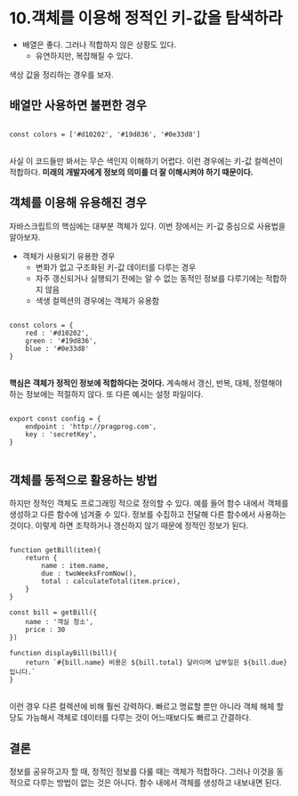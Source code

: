 # 10.객체를 이용해 정적인 키-값을 탐색하라

* 배열은 좋다. 그러나 적합하지 않은 상황도 있다. 
    * 유연하지만, 복잡해질 수 있다. 

색상 값을 정리하는 경우를 보자. 



## 배열만 사용하면 불편한 경우 


<pre>
<code>
const colors = ['#d10202', '#19d836', '#0e33d8']
</code>
</pre>

사실 이 코드들만 봐서는 무슨 색인지 이해하기 어렵다. 이런 경우에는 키-값 컬렉션이 적합하다. 
**미래의 개발자에게 정보의 의미를 더 잘 이해시켜야 하기 때문이다.**


## 객체를 이용해 유용해진 경우


자바스크립트의 핵심에는 대부분 객체가 있다. 이번 장에서는 키-값 중심으로 사용법을 알아보자. 

* 객체가 사용되기 유용한 경우 
    * 변화가 없고 구조화된 키-값 데이터를 다루는 경우 
    * 자주 갱신되거나 실행되기 전에는 알 수 없는 동적인 정보를 다루기에는 적합하지 않음 
    * 색생 컬렉션의 경우에는 객체가 유용함 

<pre>
<code>
const colors = {
    red : '#d10202',
    green : '#19d836',
    blue : '#0e33d8'
}
</code>
</pre>


**핵심은 객체가 정적인 정보에 적합하다는 것이다.** 계속해서 갱신, 반복, 대체, 정렬해야 하는 정보에는 적절하지 않다. 
또 다른 예시는 설정 파일이다. 

<pre>
<code>
export const config = {
    endpoint : 'http://pragprog.com',
    key : 'secretKey',
}
</code>
</pre>


## 객체를 동적으로 활용하는 방법 


하지만 정적인 객체도 프로그래밍 적으로 정의할 수 있다. 
예를 들어 함수 내에서 객체를 생성하고 다른 함수에 넘겨줄 수 있다. 정보를 수집하고 전달해 다른 함수에서 사용하는 것이다. 
이렇게 하면 조작하거나 갱신하지 않기 때문에 정적인 정보가 된다. 

<pre>
<code>
function getBill(item){
    return {
        name : item.name,
        due : twoWeeksFromNow(),
        total : calculateTotal(item.price),
    }
}

const bill = getBill({
    name : '객실 청소',
    price : 30
})

function displayBill(bill){
    return `#{bill.name} 비용은 ${bill.total} 달러이며 납부일은 ${bill.due}입니다.` 
}
</code>
</pre>


이런 경우 다른 컬렉션에 비해 훨씬 강력하다. 빠르고 명료할 뿐만 아니라 객체 해체 할당도 가능해서 객체로 데이터를 다루는 것이 어느때보다도 빠르고 간결하다. 


## 결론 

정보를 공유하고자 할 때, 정적인 정보를 다룰 때는 객체가 적합하다. 그러나 이것을 동적으로 다루는 방법이 없는 것은 아니다. 함수 내에서 객체를 생성하고 내보내면 된다. 
